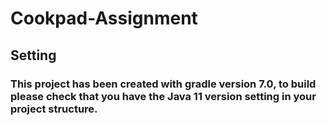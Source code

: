 # Cookpad-Assignment


## Setting

### This project has been created with gradle version 7.0, to build please check that you have the Java 11 version setting in your project structure.